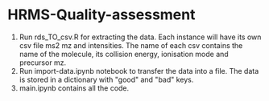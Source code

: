 # HRMS-Quality-assessment

1. Run rds_TO_csv.R for extracting the data. Each instance will have its own csv file ms2 mz and intensities. The name of each csv contains the name of the molecule, its collision energy, ionisation mode and precursor mz.
2. Run import-data.ipynb notebook to transfer the data into a file. The data is stored in a dictionary with "good" and "bad" keys.
3. main.ipynb contains all the code.
